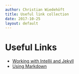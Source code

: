 ```yaml
---
author: Christian Wiedehöft
title: Useful link collection
date: 2017-10-25
layout: default
---
```


Useful Links
===================================

+ [Working with Intellij and Jekyll](https://aevyz.github.io/adv-jekyll/Maintaining-A-Jekyll-Site-Using-Webstorm.html)
+ [Using Markdown](https://daringfireball.net/projects/markdown/basics)
